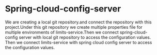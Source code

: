 # Spring-cloud-config-server

We are creating a local git repository.and connect the repository with this project.Under this git repository we create multiple  properties file for multiple environments of limits-service.Then we connect spring-cloud-config server with local git repository to access the configuration values. Then we connect limits-service with spring cloud config server to access the configuration values.  
